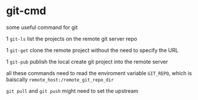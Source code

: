 # git-cmd
some useful command for git

1 `git-ls` list the projects on the remote git server repo

1 `git-get` clone the remote project without the need to specify the URL

1 `git-pub` publish the local create git project into the remote server

all these commands need to read the enviroment variable `GIT_REPO`, which is 
baiscally `remote_host:/remote_git_repo_dir`

`git pull` and `git push` might need to set the upstream
